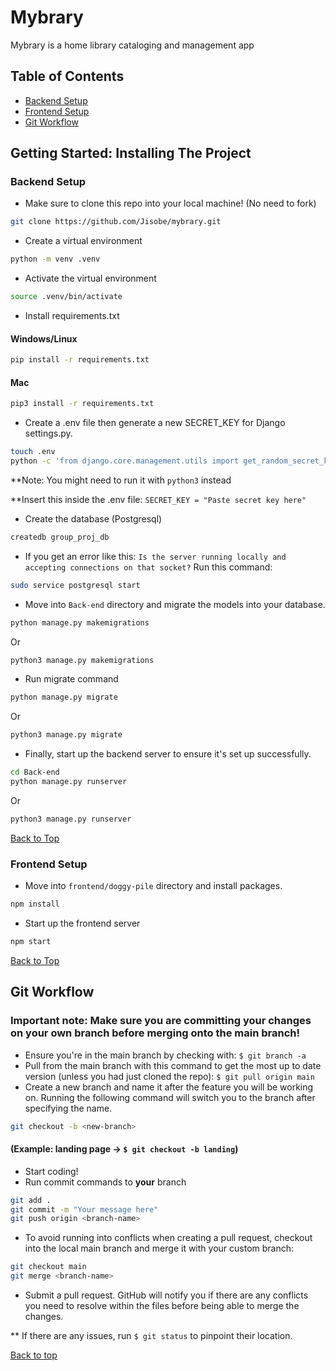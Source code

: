 # Mybrary

Mybrary is a home library cataloging and management app

## Table of Contents

* [Backend Setup](#backend-setup)
* [Frontend Setup](#frontend-setup)
* [Git Workflow](#git-workflow)

## Getting Started: Installing The Project

### **Backend Setup**

* Make sure to clone this repo into your local machine! (No need to fork)

```bash
git clone https://github.com/Jisobe/mybrary.git
```

* Create a virtual environment

```bash
python -m venv .venv
```

* Activate the virtual environment

```bash
source .venv/bin/activate
```

* Install requirements.txt

#### Windows/Linux

```bash
pip install -r requirements.txt
```

#### Mac
  
```bash
pip3 install -r requirements.txt
```

* Create a .env file then generate a new SECRET_KEY for Django settings.py.

```bash
touch .env
python -c 'from django.core.management.utils import get_random_secret_key; print(get_random_secret_key())'
```

**Note: You might need to run it with `python3` instead

**Insert this inside the .env file: `SECRET_KEY = "Paste secret key here"`

* Create the database (Postgresql)

```bash
createdb group_proj_db
```

* If you get an error like this: `Is the server running locally and accepting connections on that socket?` Run this command:

```bash
sudo service postgresql start
```

* Move into `Back-end` directory and migrate the models into your database.

```bash
python manage.py makemigrations
```

Or

```bash
python3 manage.py makemigrations
```

* Run migrate command

```bash
python manage.py migrate
```

Or

```bash
python3 manage.py migrate
```

* Finally, start up the backend server to ensure it's set up successfully.

```bash
cd Back-end
python manage.py runserver
```

Or

```bash
python3 manage.py runserver
```

[Back to Top](#mybrary)

### **Frontend Setup**

* Move into `frontend/doggy-pile` directory and install packages.

```bash
npm install
```

* Start up the frontend server

```bash
npm start
```

[Back to Top](#mybrary)

## Git Workflow

### **Important note:** Make sure you are committing your changes on your own branch before merging onto the main branch!

* Ensure you're in the main branch by checking with: `$ git branch -a`
* Pull from the main branch with this command to get the most up to date version (unless you had just cloned the repo): `$ git pull origin main`
* Create a new branch and name it after the feature you will be working on. Running the following command will switch you to the branch after specifying the name.

```bash
git checkout -b <new-branch>
```

#### (Example: landing page -> `$ git checkout -b landing`)

* Start coding!
* Run commit commands to **your** branch

```bash
git add .
git commit -m "Your message here"
git push origin <branch-name>
```

* To avoid running into conflicts when creating a pull request, checkout into the local main branch and merge it with your custom branch:

```bash
git checkout main
git merge <branch-name>
```

* Submit a pull request. GitHub will notify you if there are any conflicts you need to resolve within the files before being able to merge the changes.

** If there are any issues, run `$ git status` to pinpoint their location.

[Back to top](https://github.com/quebecplatoon/gp_doggy_pile_app#doggypile)